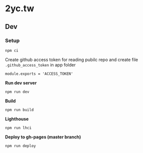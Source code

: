 # 2yc.tw

## Dev

### Setup

```
npm ci
```

Create github access token for reading pubilc repo and create file `.github_access_token` in app folder

```
module.exports = 'ACCESS_TOKEN'
```

**Run dev server**

```
npm run dev
```

**Build**

```
npm run build
```

**Lighthouse**

```
npm run lhci
```

**Deploy to gh-pages (master branch)**

```
npm run deploy
```
